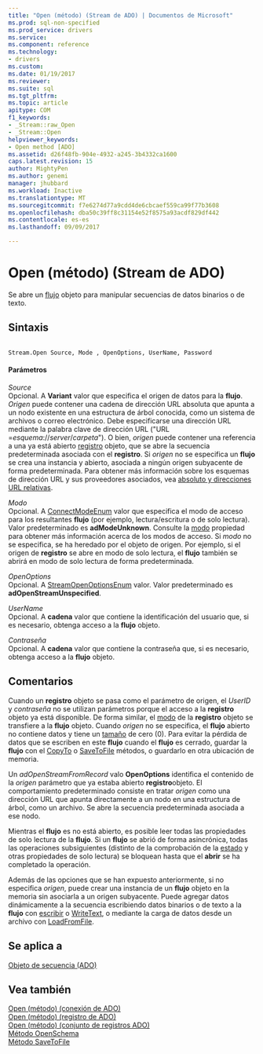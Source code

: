 ```yaml
---
title: "Open (método) (Stream de ADO) | Documentos de Microsoft"
ms.prod: sql-non-specified
ms.prod_service: drivers
ms.service: 
ms.component: reference
ms.technology:
- drivers
ms.custom: 
ms.date: 01/19/2017
ms.reviewer: 
ms.suite: sql
ms.tgt_pltfrm: 
ms.topic: article
apitype: COM
f1_keywords:
- _Stream::raw_Open
- _Stream::Open
helpviewer_keywords:
- Open method [ADO]
ms.assetid: d26f48fb-904e-4932-a245-3b4332ca1600
caps.latest.revision: 15
author: MightyPen
ms.author: genemi
manager: jhubbard
ms.workload: Inactive
ms.translationtype: MT
ms.sourcegitcommit: f7e6274d77a9cdd4de6cbcaef559ca99f77b3608
ms.openlocfilehash: dba50c39ff8c31154e52f8575a93acdf829df442
ms.contentlocale: es-es
ms.lasthandoff: 09/09/2017

---
```

# <a name="open-method-ado-stream"></a>Open (método) (Stream de ADO)
Se abre un [flujo](../../../ado/reference/ado-api/stream-object-ado.md) objeto para manipular secuencias de datos binarios o de texto.  
  
## <a name="syntax"></a>Sintaxis  
  
```  
  
Stream.Open Source, Mode , OpenOptions, UserName, Password  
```  
  
#### <a name="parameters"></a>Parámetros  
 *Source*  
 Opcional. A **Variant** valor que especifica el origen de datos para la **flujo**. *Origen* puede contener una cadena de dirección URL absoluta que apunta a un nodo existente en una estructura de árbol conocida, como un sistema de archivos o correo electrónico. Debe especificarse una dirección URL mediante la palabra clave de dirección URL ("URL =*esquema*://*server*/*carpeta*"). O bien, *origen* puede contener una referencia a una ya está abierto [registro](../../../ado/reference/ado-api/record-object-ado.md) objeto, que se abre la secuencia predeterminada asociada con el **registro**. Si *origen* no se especifica un **flujo** se crea una instancia y abierto, asociada a ningún origen subyacente de forma predeterminada. Para obtener más información sobre los esquemas de dirección URL y sus proveedores asociados, vea [absoluto y direcciones URL relativas](../../../ado/guide/data/absolute-and-relative-urls.md).  
  
 *Modo*  
 Opcional. A [ConnectModeEnum](../../../ado/reference/ado-api/connectmodeenum.md) valor que especifica el modo de acceso para los resultantes **flujo** (por ejemplo, lectura/escritura o de solo lectura). Valor predeterminado es **adModeUnknown**. Consulte la [modo](../../../ado/reference/ado-api/mode-property-ado.md) propiedad para obtener más información acerca de los modos de acceso. Si *modo* no se especifica, se ha heredado por el objeto de origen. Por ejemplo, si el origen de **registro** se abre en modo de solo lectura, el **flujo** también se abrirá en modo de solo lectura de forma predeterminada.  
  
 *OpenOptions*  
 Opcional. A [StreamOpenOptionsEnum](../../../ado/reference/ado-api/streamopenoptionsenum.md) valor. Valor predeterminado es **adOpenStreamUnspecified**.  
  
 *UserName*  
 Opcional. A **cadena** valor que contiene la identificación del usuario que, si es necesario, obtenga acceso a la **flujo** objeto.  
  
 *Contraseña*  
 Opcional. A **cadena** valor que contiene la contraseña que, si es necesario, obtenga acceso a la **flujo** objeto.  
  
## <a name="remarks"></a>Comentarios  
 Cuando un **registro** objeto se pasa como el parámetro de origen, el *UserID* y *contraseña* no se utilizan parámetros porque el acceso a la **registro** objeto ya está disponible. De forma similar, el [modo](../../../ado/reference/ado-api/mode-property-ado.md) de la **registro** objeto se transfiere a la **flujo** objeto. Cuando *origen* no se especifica, el **flujo** abierto no contiene datos y tiene un [tamaño](../../../ado/reference/ado-api/size-property-ado-stream.md) de cero (0). Para evitar la pérdida de datos que se escriben en este **flujo** cuando el **flujo** es cerrado, guardar la **flujo** con el [CopyTo](../../../ado/reference/ado-api/copyto-method-ado.md) o [ SaveToFile](../../../ado/reference/ado-api/savetofile-method.md) métodos, o guardarlo en otra ubicación de memoria.  
  
 Un *adOpenStreamFromRecord* valo **OpenOptions** identifica el contenido de la *origen* parámetro que ya estaba abierto **registro**objeto. El comportamiento predeterminado consiste en tratar *origen* como una dirección URL que apunta directamente a un nodo en una estructura de árbol, como un archivo. Se abre la secuencia predeterminada asociada a ese nodo.  
  
 Mientras el **flujo** es no está abierto, es posible leer todas las propiedades de solo lectura de la **flujo**. Si un **flujo** se abrió de forma asincrónica, todas las operaciones subsiguientes (distinto de la comprobación de la [estado](../../../ado/reference/ado-api/state-property-ado.md) y otras propiedades de solo lectura) se bloquean hasta que el **abrir** se ha completado la operación.  
  
 Además de las opciones que se han expuesto anteriormente, si no especifica *origen*, puede crear una instancia de un **flujo** objeto en la memoria sin asociarla a un origen subyacente. Puede agregar datos dinámicamente a la secuencia escribiendo datos binarios o de texto a la **flujo** con [escribir](../../../ado/reference/ado-api/write-method.md) o [WriteText](../../../ado/reference/ado-api/writetext-method.md), o mediante la carga de datos desde un archivo con [ LoadFromFile](../../../ado/reference/ado-api/loadfromfile-method-ado.md).  
  
## <a name="applies-to"></a>Se aplica a  
 [Objeto de secuencia (ADO)](../../../ado/reference/ado-api/stream-object-ado.md)  
  
## <a name="see-also"></a>Vea también  
 [Open (método) (conexión de ADO)](../../../ado/reference/ado-api/open-method-ado-connection.md)   
 [Open (método) (registro de ADO)](../../../ado/reference/ado-api/open-method-ado-record.md)   
 [Open (método) (conjunto de registros ADO)](../../../ado/reference/ado-api/open-method-ado-recordset.md)   
 [Método OpenSchema](../../../ado/reference/ado-api/openschema-method.md)   
 [Método SaveToFile](../../../ado/reference/ado-api/savetofile-method.md)

